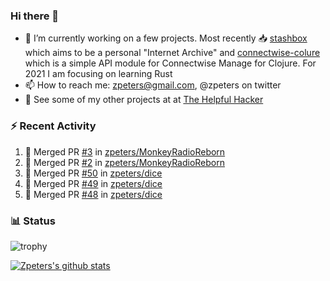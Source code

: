 ### Hi there 👋


- 🔭 I’m currently working on a few projects.  Most recently :inbox_tray: [stashbox](https://github.com/zpeters/stashbox) which aims to be a personal "Internet Archive" and [connectwise-colure](https://github.com/zpeters/connectwise-clojure) which is a simple API module for Connectwise Manage for Clojure.  For 2021 I am focusing on learning Rust
- 📫 How to reach me: zpeters@gmail.com, @zpeters on twitter
- 👋 See some of my other projects at at [The Helpful Hacker](https://thehelpfulhacker.net)

### :zap: Recent Activity

<!--START_SECTION:activity-->
1. 🎉 Merged PR [#3](https://github.com/zpeters/MonkeyRadioReborn/pull/3) in [zpeters/MonkeyRadioReborn](https://github.com/zpeters/MonkeyRadioReborn)
2. 🎉 Merged PR [#2](https://github.com/zpeters/MonkeyRadioReborn/pull/2) in [zpeters/MonkeyRadioReborn](https://github.com/zpeters/MonkeyRadioReborn)
3. 🎉 Merged PR [#50](https://github.com/zpeters/dice/pull/50) in [zpeters/dice](https://github.com/zpeters/dice)
4. 🎉 Merged PR [#49](https://github.com/zpeters/dice/pull/49) in [zpeters/dice](https://github.com/zpeters/dice)
5. 🎉 Merged PR [#48](https://github.com/zpeters/dice/pull/48) in [zpeters/dice](https://github.com/zpeters/dice)
<!--END_SECTION:activity-->

### :bar_chart: Status

![trophy](https://github-profile-trophy.vercel.app/?username=zpeters)

[![Zpeters's github stats](https://github-readme-stats.vercel.app/api?username=zpeters)](https://github.com/zpeters/github-readme-stats&show_icons=true)
